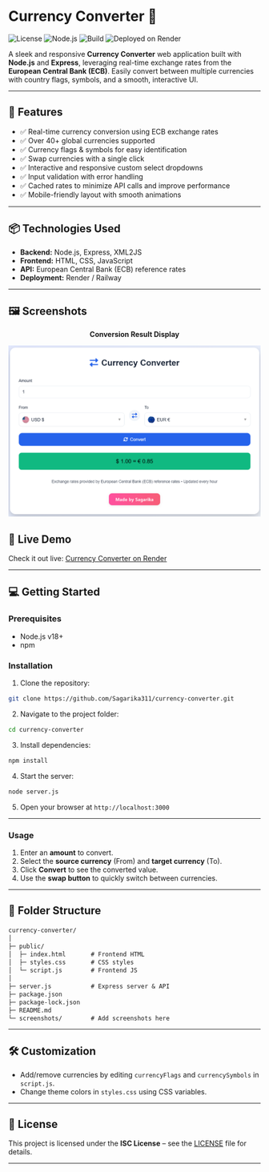 # Currency Converter 💱

![License](https://img.shields.io/badge/License-ISC-blue.svg)
![Node.js](https://img.shields.io/badge/Node.js-v18+-green)
![Build](https://img.shields.io/badge/Build-Render-success)
![Deployed on Render](https://img.shields.io/badge/Deployed_on-Render-blue)

A sleek and responsive **Currency Converter** web application built with **Node.js** and **Express**, leveraging real-time exchange rates from the **European Central Bank (ECB)**. Easily convert between multiple currencies with country flags, symbols, and a smooth, interactive UI.

---

## 🌟 Features

* ✅ Real-time currency conversion using ECB exchange rates
* ✅ Over 40+ global currencies supported
* ✅ Currency flags & symbols for easy identification
* ✅ Swap currencies with a single click
* ✅ Interactive and responsive custom select dropdowns
* ✅ Input validation with error handling
* ✅ Cached rates to minimize API calls and improve performance
* ✅ Mobile-friendly layout with smooth animations

---

## 📦 Technologies Used

* **Backend:** Node.js, Express, XML2JS
* **Frontend:** HTML, CSS, JavaScript
* **API:** European Central Bank (ECB) reference rates
* **Deployment:** Render / Railway

---

## 🖼 Screenshots

<div align="center">

**Conversion Result Display**

![Result Screenshot](./screenshots/result.png)

</div>


## 🚀 Live Demo

Check it out live: [Currency Converter on Render](https://currency-converter-h6r6.onrender.com/)

---

## 💻 Getting Started

### Prerequisites

* Node.js v18+
* npm

### Installation

1. Clone the repository:

```bash
git clone https://github.com/Sagarika311/currency-converter.git
```

2. Navigate to the project folder:

```bash
cd currency-converter
```

3. Install dependencies:

```bash
npm install
```

4. Start the server:

```bash
node server.js
```

5. Open your browser at `http://localhost:3000`

---

### Usage

1. Enter an **amount** to convert.
2. Select the **source currency** (From) and **target currency** (To).
3. Click **Convert** to see the converted value.
4. Use the **swap button** to quickly switch between currencies.

---

## 🔧 Folder Structure

```
currency-converter/
│
├─ public/
│  ├─ index.html       # Frontend HTML
│  ├─ styles.css       # CSS styles
│  └─ script.js        # Frontend JS
│
├─ server.js           # Express server & API
├─ package.json
├─ package-lock.json
├─ README.md
└─ screenshots/        # Add screenshots here
```

---

## 🛠 Customization

* Add/remove currencies by editing `currencyFlags` and `currencySymbols` in `script.js`.
* Change theme colors in `styles.css` using CSS variables.

---

## 📄 License

This project is licensed under the **ISC License** – see the [LICENSE](LICENSE) file for details.

---
